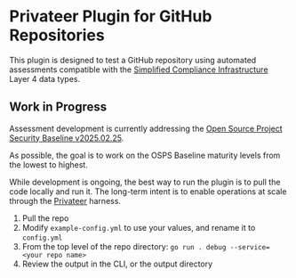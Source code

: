 # Privateer Plugin for GitHub Repositories

This plugin is designed to test a GitHub repository using automated assessments compatible with the [Simplified Compliance Infrastructure](https://github.com/revanite-io/sci) Layer 4 data types.

## Work in Progress

Assessment development is currently addressing the [Open Source Project Security Baseline v2025.02.25](https://baseline.openssf.org).

As possible, the goal is to work on the OSPS Baseline maturity levels from the lowest to highest.

While development is ongoing, the best way to run the plugin is to pull the code locally and run it. The long-term intent is to enable operations at scale through the [Privateer](https://github.com/privateerproj) harness.

1. Pull the repo
2. Modify `example-config.yml` to use your values, and rename it to `config.yml`
3. From the top level of the repo directory: `go run . debug --service=<your repo name>`
4. Review the output in the CLI, or the output directory
